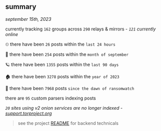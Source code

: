 
## summary
_september 15th, 2023_

currently tracking `162` groups across `290` relays & mirrors - _`121` currently online_

⏲ there have been `26` posts within the `last 24 hours`

🦈 there have been `254` posts within the `month of september`

🪐 there have been `1355` posts within the `last 90 days`

🏚 there have been `3278` posts within the `year of 2023`

🦕 there have been `7968` posts `since the dawn of ransomwatch`

there are `95` custom parsers indexing posts

_`20` sites using v2 onion services are no longer indexed - [support.torproject.org](https://support.torproject.org/onionservices/v2-deprecation/)_

> see the project [README](https://github.com/joshhighet/ransomwatch#ransomwatch--) for backend technicals
